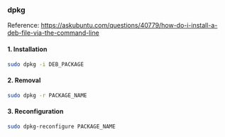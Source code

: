 ### dpkg
Reference: https://askubuntu.com/questions/40779/how-do-i-install-a-deb-file-via-the-command-line

#### 1. Installation
```bash
sudo dpkg -i DEB_PACKAGE
```


#### 2. Removal
```bash
sudo dpkg -r PACKAGE_NAME
```

#### 3. Reconfiguration
```bash
sudo dpkg-reconfigure PACKAGE_NAME
```